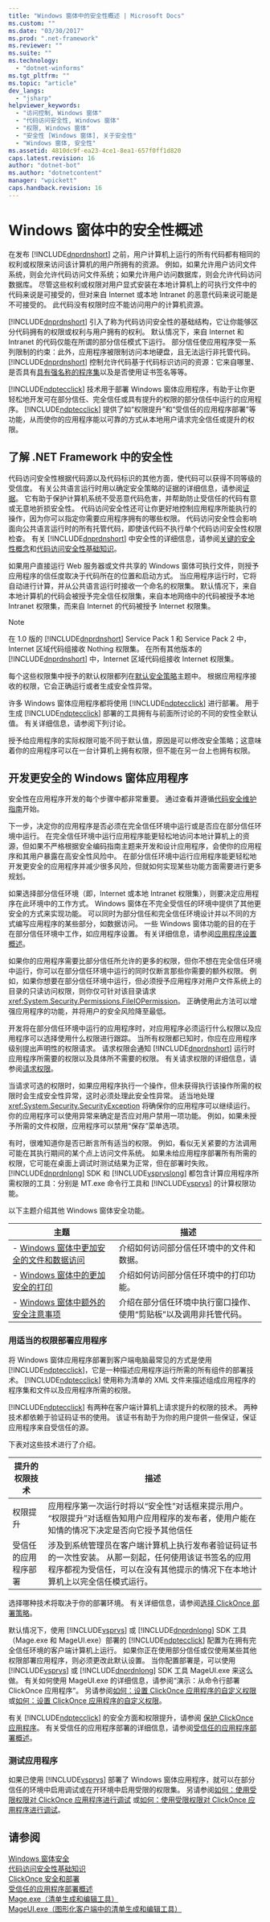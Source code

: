 ```yaml
---
title: "Windows 窗体中的安全性概述 | Microsoft Docs"
ms.custom: ""
ms.date: "03/30/2017"
ms.prod: ".net-framework"
ms.reviewer: ""
ms.suite: ""
ms.technology: 
  - "dotnet-winforms"
ms.tgt_pltfrm: ""
ms.topic: "article"
dev_langs: 
  - "jsharp"
helpviewer_keywords: 
  - "访问控制, Windows 窗体"
  - "代码访问安全性, Windows 窗体"
  - "权限, Windows 窗体"
  - "安全性 [Windows 窗体], 关于安全性"
  - "Windows 窗体, 安全性"
ms.assetid: 4810dc9f-ea23-4ce1-8ea1-657f0ff1d820
caps.latest.revision: 16
author: "dotnet-bot"
ms.author: "dotnetcontent"
manager: "wpickett"
caps.handback.revision: 16
---
```

# Windows 窗体中的安全性概述
在发布 [!INCLUDE[dnprdnshort](../../../includes/dnprdnshort-md.md)] 之前，用户计算机上运行的所有代码都有相同的权利或权限来访问该计算机的用户所拥有的资源。  例如，如果允许用户访问文件系统，则会允许代码访问文件系统；如果允许用户访问数据库，则会允许代码访问数据库。  尽管这些权利或权限对用户显式安装在本地计算机上的可执行文件中的代码来说是可接受的，但对来自 Internet 或本地 Intranet 的恶意代码来说可能是不可接受的。  此代码没有权限时应不能访问用户的计算机资源。  
  
 [!INCLUDE[dnprdnshort](../../../includes/dnprdnshort-md.md)] 引入了称为代码访问安全性的基础结构，它让你能够区分代码拥有的权限或权利与用户拥有的权利。  默认情况下，来自 Internet 和 Intranet 的代码仅能在所谓的部分信任模式下运行。  部分信任使应用程序受一系列限制的约束：此外，应用程序被限制访问本地硬盘，且无法运行非托管代码。  [!INCLUDE[dnprdnshort](../../../includes/dnprdnshort-md.md)] 控制允许代码基于代码标识访问的资源：它来自哪里、是否具有[具有强名称的程序集](../../../docs/framework/app-domains/strong-named-assemblies.md)以及是否使用证书签名等等。  
  
 [!INCLUDE[ndptecclick](../../../includes/ndptecclick-md.md)] 技术用于部署 Windows 窗体应用程序，有助于让你更轻松地开发可在部分信任、完全信任或具有提升的权限的部分信任中运行的应用程序。  [!INCLUDE[ndptecclick](../../../includes/ndptecclick-md.md)] 提供了如“权限提升”和“受信任的应用程序部署”等功能，从而使你的应用程序能以可靠的方式从本地用户请求完全信任或提升的权限。  
  
## 了解 .NET Framework 中的安全性  
 代码访问安全性根据代码源以及代码标识的其他方面，使代码可以获得不同等级的受信度。  有关公共语言运行时用以确定安全策略的证据的详细信息，请参阅[证据](http://msdn.microsoft.com/zh-cn/64ceb7c8-a0b4-46c4-97dc-6c22da0539da)。  它有助于保护计算机系统不受恶意代码危害，并帮助防止受信任的代码有意或无意地折损安全性。  代码访问安全性还可让你更好地控制应用程序所能执行的操作，因为你可以指定你需要应用程序拥有的哪些权限。  代码访问安全性会影响面向公共语言运行时的所有托管代码，即使该代码不执行单个代码访问安全性权限检查。  有关 [!INCLUDE[dnprdnshort](../../../includes/dnprdnshort-md.md)] 中安全性的详细信息，请参阅[关键的安全性概念](../../../docs/standard/security/key-security-concepts.md)和[代码访问安全性基础知识](../../../docs/framework/misc/code-access-security-basics.md)。  
  
 如果用户直接运行 Web 服务器或文件共享的 Windows 窗体可执行文件，则授予应用程序的信任度取决于代码所在的位置和启动方式。  当应用程序运行时，它将自动进行计算，并从公共语言运行时接收一个命名的权限集。  默认情况下，来自本地计算机的代码会被授予完全信任权限集，来自本地网络中的代码被授予本地 Intranet 权限集，而来自 Internet 的代码被授予 Internet 权限集。  
  
> [!NOTE]
>  在 1.0 版的 [!INCLUDE[dnprdnshort](../../../includes/dnprdnshort-md.md)] Service Pack 1 和 Service Pack 2 中，Internet 区域代码组接收 Nothing 权限集。  在所有其他版本的 [!INCLUDE[dnprdnshort](../../../includes/dnprdnshort-md.md)] 中，Internet 区域代码组接收 Internet 权限集。  
>   
>  每个这些权限集中授予的默认权限都列在[默认安全策略](http://msdn.microsoft.com/zh-cn/2c086873-0894-4f4d-8f7e-47427c1a3b55)主题中。  根据应用程序接收的权限，它会正确运行或者生成安全性异常。  
>   
>  许多 Windows 窗体应用程序都将使用 [!INCLUDE[ndptecclick](../../../includes/ndptecclick-md.md)] 进行部署。  用于生成 [!INCLUDE[ndptecclick](../../../includes/ndptecclick-md.md)] 部署的工具拥有与前面所讨论的不同的安性全默认值。  有关详细信息，请参阅下列讨论。  
  
 授予给应用程序的实际权限可能不同于默认值，原因是可以修改安全策略；这意味着你的应用程序可以在一台计算机上拥有权限，但不能在另一台上也拥有权限。  
  
## 开发更安全的 Windows 窗体应用程序  
 安全性在应用程序开发的每个步骤中都非常重要。  通过查看并遵循[代码安全维护指南](../../../docs/standard/security/secure-coding-guidelines.md)开始。  
  
 下一步，决定你的应用程序是否必须在完全信任环境中运行或是否应在部分信任环境中运行。  在完全信任环境中运行应用程序能更轻松地访问本地计算机上的资源，但如果不严格根据安全编码指南主题来开发和设计应用程序，会使你的应用程序和其用户暴露在高安全性风险中。  在部分信任环境中运行应用程序能更轻松地开发更安全的应用程序并减少很多风险，但就如何实现某些功能方面需要进行更多规划。  
  
 如果选择部分信任环境（即，Internet 或本地 Intranet 权限集），则要决定应用程序在此环境中的工作方式。  Windows 窗体在不完全受信任的环境中提供了其他更安全的方式来实现功能。  可以同时为部分信任和完全信任环境设计并以不同的方式编写应用程序的某些部分，如数据访问。  一些 Windows 窗体功能的目的在于在部分信任环境中工作，如应用程序设置。  有关详细信息，请参阅[应用程序设置概述](../../../docs/framework/winforms/advanced/application-settings-overview.md)。  
  
 如果你的应用程序需要比部分信任所允许的更多的权限，但你不想在完全信任环境中运行，你可以在部分信任环境中运行的同时仅断言那些你需要的额外权限。  例如，如果你想要在部分信任环境中运行，但必须授予应用程序对用户文件系统上的目录的只读访问权限，则你仅可针对该目录请求 <xref:System.Security.Permissions.FileIOPermission>。  正确使用此方法可以增强应用程序的功能，并将用户的安全风险降至最低。  
  
 开发将在部分信任环境中运行的应用程序时，对应用程序必须运行什么权限以及应用程序可以选择使用什么权限进行跟踪。  当所有权限都已知时，你应在应用程序级别提出声明性的权限请求。  请求权限会通知 [!INCLUDE[dnprdnshort](../../../includes/dnprdnshort-md.md)] 运行时应用程序所需要的权限以及具体所不需要的权限。  有关请求权限的详细信息，请参阅[请求权限](http://msdn.microsoft.com/zh-cn/0447c49d-8cba-45e4-862c-ff0b59bebdc2)。  
  
 当请求可选的权限时，如果应用程序执行一个操作，但未获得执行该操作所需的权限时会生成安全性异常，这时必须处理此安全性异常。  适当地处理 <xref:System.Security.SecurityException> 将确保你的应用程序可以继续运行。  你的应用程序可以使用异常来确定是否应对用户禁用一项功能。  例如，如果未授予所需的文件权限，应用程序可以禁用“保存”菜单选项。  
  
 有时，很难知道你是否已断言所有适当的权限。  例如，看似无关紧要的方法调用可能在其执行期间的某个点上访问文件系统。  如果未给应用程序部署所有所需的权限，它可能在桌面上调试时测试结果为正常，但在部署时失败。  [!INCLUDE[dnprdnlong](../../../includes/dnprdnlong-md.md)] SDK 和 [!INCLUDE[vsprvslong](../../../includes/vsprvslong-md.md)] 都包含计算应用程序所需权限的工具：分别是 MT.exe 命令行工具和 [!INCLUDE[vsprvs](../../../includes/vsprvs-md.md)] 的计算权限功能。  
  
 以下主题介绍其他 Windows 窗体安全功能。  
  
|主题|描述|  
|--------|--------|  
|-   [Windows 窗体中更加安全的文件和数据访问](../../../docs/framework/winforms/more-secure-file-and-data-access-in-windows-forms.md)|介绍如何访问部分信任环境中的文件和数据。|  
|-   [Windows 窗体中的更加安全的打印](../../../docs/framework/winforms/more-secure-printing-in-windows-forms.md)|介绍如何访问部分信任环境中的打印功能。|  
|-   [Windows 窗体中额外的安全注意事项](../../../docs/framework/winforms/additional-security-considerations-in-windows-forms.md)|介绍在部分信任环境中执行窗口操作、使用“剪贴板”以及调用非托管代码。|  
  
### 用适当的权限部署应用程序  
 将 Windows 窗体应用程序部署到客户端电脑最常见的方式是使用 [!INCLUDE[ndptecclick](../../../includes/ndptecclick-md.md)]，它是一种描述应用程序运行所需的所有组件的部署技术。  [!INCLUDE[ndptecclick](../../../includes/ndptecclick-md.md)] 使用称为清单的 XML 文件来描述组成应用程序的程序集和文件以及应用程序所需的权限。  
  
 [!INCLUDE[ndptecclick](../../../includes/ndptecclick-md.md)] 有两种在客户端计算机上请求提升的权限的技术。  两种技术都依赖于验证码证书的使用。  该证书有助于为你的用户提供一些保证，保证应用程序来自受信任的源。  
  
 下表对这些技术进行了介绍。  
  
|提升的权限技术|描述|  
|-------------|--------|  
|权限提升|应用程序第一次运行时将以“安全性”对话框来提示用户。  “权限提升”对话框告知用户应用程序的发布者，使用户能在知情的情况下决定是否向它授予其他信任|  
|受信任的应用程序部署|涉及到系统管理员在客户端计算机上执行发布者验证码证书的一次性安装。  从那一刻起，任何使用该证书签名的应用程序都视为受信任，可以在没有其他提示的情况下在本地计算机上以完全信任模式运行。|  
  
 选择哪种技术将取决于你的部署环境。  有关详细信息，请参阅[选择 ClickOnce 部署策略](../Topic/Choosing%20a%20ClickOnce%20Deployment%20Strategy.md)。  
  
 默认情况下，使用 [!INCLUDE[vsprvs](../../../includes/vsprvs-md.md)] 或 [!INCLUDE[dnprdnlong](../../../includes/dnprdnlong-md.md)] SDK 工具（Mage.exe 和 MageUI.exe）部署的 [!INCLUDE[ndptecclick](../../../includes/ndptecclick-md.md)] 配置为在拥有完全信任环境的客户端计算机上运行。  如果你正在使用部分信任或仅使用某些其他权限部署应用程序，则必须更改此默认设置。  当你配置部署是，可以使用 [!INCLUDE[vsprvs](../../../includes/vsprvs-md.md)] 或 [!INCLUDE[dnprdnlong](../../../includes/dnprdnlong-md.md)] SDK 工具 MageUI.exe 来这么做。  有关如何使用 MageUI.exe 的详细信息，请参阅“演示：从命令行部署 ClickOnce 应用程序”。  另请参阅[如何：设置 ClickOnce 应用程序的自定义权限](http://msdn.microsoft.com/library/hafybdaa\(v=vs.110\)) 或[如何：设置 ClickOnce 应用程序的自定义权限](http://msdn.microsoft.com/library/hafybdaa\(v=vs.120\))。  
  
 有关 [!INCLUDE[ndptecclick](../../../includes/ndptecclick-md.md)] 的安全方面和权限提升，请参阅 [保护 ClickOnce 应用程序](../Topic/Securing%20ClickOnce%20Applications.md)。  有关受信任的应用程序部署的详细信息，请参阅[受信任的应用程序部署概述](../Topic/Trusted%20Application%20Deployment%20Overview.md)。  
  
### 测试应用程序  
 如果已使用 [!INCLUDE[vsprvs](../../../includes/vsprvs-md.md)] 部署了 Windows 窗体应用程序，就可以在部分信任的环境中启用调试或在开环境中启用受限的权限集。  另请参阅[如何：使用受限权限对 ClickOnce 应用程序进行调试](http://msdn.microsoft.com/library/593zkfdf\(v=vs.110\)) 或[如何：使用受限权限对 ClickOnce 应用程序进行调试](http://msdn.microsoft.com/library/593zkfdf\(v=vs.120\))。  
  
## 请参阅  
 [Windows 窗体安全](../../../docs/framework/winforms/windows-forms-security.md)   
 [代码访问安全性基础知识](../../../docs/framework/misc/code-access-security-basics.md)   
 [ClickOnce 安全和部署](../Topic/ClickOnce%20Security%20and%20Deployment.md)   
 [受信任的应用程序部署概述](../Topic/Trusted%20Application%20Deployment%20Overview.md)   
 [Mage.exe（清单生成和编辑工具）](../../../docs/framework/tools/mage-exe-manifest-generation-and-editing-tool.md)   
 [MageUI.exe（图形化客户端中的清单生成和编辑工具）](../../../docs/framework/tools/mageui-exe-manifest-generation-and-editing-tool-graphical-client.md)
